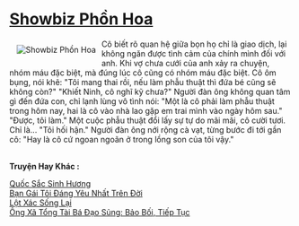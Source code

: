 <a href="https://utruyen.com/showbiz-phon-hoa/25281/" title="Showbiz Phồn Hoa"><h1>Showbiz Phồn Hoa</h1></a><div style="display:table"><img align="right" style="float: left; padding: 10px;" src="https://utruyen.com/images/story/200x260/showbiz-phon-hoa.jpg" alt="Showbiz Phồn Hoa">Cô biết rõ quan hệ giữa bọn họ chỉ là giao dịch, lại không ngăn được tình cảm của chính mình đối với anh. Khi vợ chưa cưới của anh xảy ra chuyện, nhóm máu đặc biệt, mà đúng lúc cô cũng có nhóm máu đặc biệt. Cô ôm bụng, nói khẽ: "Tôi mang thai rồi, nếu làm phẫu thuật thì đứa bé cũng sẽ không còn?" "Khiết Ninh, cô nghĩ kỹ chưa?" Người đàn ông không quan tâm gì đến đứa con, chỉ lạnh lùng vô tình nói: "Một là cô phải làm phẫu thuật trong hôm nay, hai là cô vào nhà lao gặp em trai mình vào ngày hôm sau." "Được, tôi làm." Một cuộc phẫu thuật đổi lấy sự tự do mãi mãi, cô cười tươi. Chỉ là... "Tôi hối hận." Người đàn ông nới rộng cà vạt, từng bước đi tới gần cô: "Hay là cô cứ ngoan ngoãn ở trong lồng son của tôi vậy."<br/></div><p><br><b>Truyện Hay Khác :</b></p><a href="https://utruyen.com/quoc-sac-sinh-huong/17485/" alt="Quốc Sắc Sinh Hương">Quốc Sắc Sinh Hương</a><br/><a href="https://github.com/quanluxury/ngontinhhot/tree/master/truyenhay/19197/" alt="Bạn Gái Tôi Đáng Yêu Nhất Trên Đời">Bạn Gái Tôi Đáng Yêu Nhất Trên Đời</a><br/><a href="https://github.com/quanluxury/ngontinh_sac/tree/master/truyenhay/18975/" alt="Lột Xác Sống Lại">Lột Xác Sống Lại</a><br/><a href="https://github.com/quanluxury/ngontinhhot/tree/master/truyenhay/17402/" alt="Ông Xã Tổng Tài Bá Đạo Sủng: Bảo Bối, Tiếp Tục">Ông Xã Tổng Tài Bá Đạo Sủng: Bảo Bối, Tiếp Tục</a><br/>